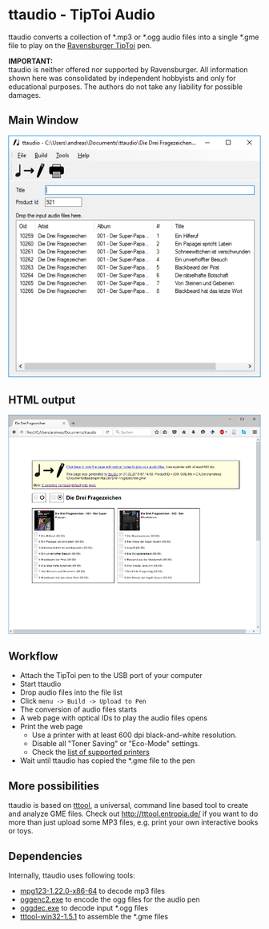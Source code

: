 # ttaudio - TipToi Audio

ttaudio converts a collection of *.mp3 or *.ogg audio files into a single *.gme file to play on the [Ravensburger TipToi](https://www.ravensburger.de/shop/tiptoi/index.html) pen.

**IMPORTANT:**  
ttaudio is neither offered nor supported by Ravensburger. All information shown here was consolidated by independent hobbyists and only for educational purposes. The authors do not take any liability for possible damages.

## Main Window

![Screenshot of MainForm](/doc/screenshot_mainform.png)

## HTML output

![Screenshot of HTML output](/doc/screenshot_html_output.png)

## Workflow
* Attach the TipToi pen to the USB port of your computer
* Start ttaudio
* Drop audio files into the file list
* Click `menu -> Build -> Upload to Pen`
* The conversion of audio files starts
* A web page with optical IDs to play the audio files opens
* Print the web page
  * Use a printer with at least 600 dpi black-and-white resolution. 
  * Disable all "Toner Saving" or "Eco-Mode" settings. 
  * Check the [list of supported printers](https://github.com/entropia/tip-toi-reveng/wiki/Printing)
* Wait until ttaudio has copied the *.gme file to the pen

## More possibilities

ttaudio is based on [tttool](http://tttool.entropia.de/), a universal, command line based tool to create and analyze GME files. 
Check out http://tttool.entropia.de/ if you want to do more than just upload some MP3 files, e.g. print your own interactive books or toys.

## Dependencies

Internally, ttaudio uses following tools:
* [mpg123-1.22.0-x86-64](http://www.mpg123.de/download.shtml) to decode mp3 files
* [oggenc2.exe](http://www.rarewares.org/ogg-oggenc.php) to encode the ogg files for the audio pen
* [oggdec.exe](http://www.rarewares.org/ogg-oggdec.php) to decode input *.ogg files
* [tttool-win32-1.5.1](https://github.com/entropia/tip-toi-reveng) to assemble the *.gme files

